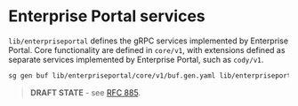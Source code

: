 # Enterprise Portal services

`lib/enterpriseportal` defines the gRPC services implemented by Enterprise Portal. Core functionality are defined in `core/v1`, with extensions defined as separate services implemented by Enterprise Portal, such as `cody/v1`.

```sh
sg gen buf lib/enterpriseportal/core/v1/buf.gen.yaml lib/enterpriseportal/cody/v1/buf.gen.yaml
```

> **DRAFT STATE** - see [RFC 885](https://docs.google.com/document/d/1tiaW1IVKm_YSSYhH-z7Q8sv4HSO_YJ_Uu6eYDjX7uU4/edit#heading=h.tdaxc5h34u7q).
